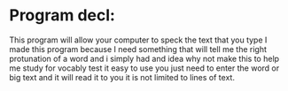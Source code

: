 # Program decl: 
This program will allow your computer to speck the text that you type I made this program because I need something that will tell me the right protunation of a word and i simply had and idea why not make this to help me study for vocably test it easy to use you just need to enter the word or big text and it will read it to you it is not limited to lines of text.
